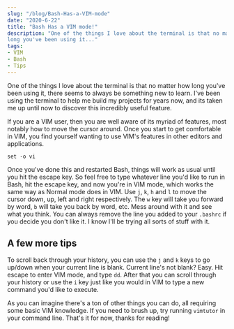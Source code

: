 ```yaml
--- 
slug: "/blog/Bash-Has-a-VIM-mode" 
date: "2020-6-22" 
title: "Bash Has a VIM mode!" 
description: "One of the things I love about the terminal is that no matter how
long you've been using it..."
tags:
- VIM
- Bash
- Tips
---
```


One of the things I love about the terminal is that no matter how long you've
been using it, there seems to always be something new to learn. I've been using
the terminal to help me build my projects for years now, and its taken me up
until now to discover this incredibly useful feature. 

If you are a VIM user, then you are well aware of its myriad of features, most
notably how to move the cursor around. Once you start to get comfortable in VIM,
you find yourself wanting to use VIM's features in other editors and
applications.  

`set -o vi` 

Once you've done this and restarted Bash, things will work as usual until you
hit the escape key. So feel free to type whatever line you'd like to run in
Bash, hit the escape key, and now you're in VIM mode, which works the same way
as Normal mode does in VIM. Use `j`, `k`, `h` and `l` to move the cursor down, up, left
and right respectively. The `w` key will take you forward by word, `b` will take
you back by word, etc. Mess around with it and see what you think. You can
always remove the line you added to your `.bashrc` if you decide you don't like
it. I know I'll be trying all sorts of stuff with it.

## A few more tips

To scroll back through your history, you can use the `j` and `k` keys to go
up/down when your current line is blank. Current line's not blank? Easy. Hit
escape to enter VIM mode, and type `dd`. After that you can scroll through your
history or use the `i` key just like you would in VIM to type a new command you'd like to execute.

As you can imagine there's a ton of other things you can do, all requiring some
basic VIM knowledge. If you need to brush up, try running `vimtutor` in your
command line. That's it for now, thanks for reading!
